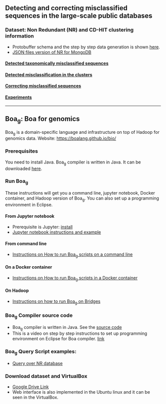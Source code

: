 

## Detecting and correcting misclassified sequences in the large-scale public databases

### Dataset: Non Redundant (NR) and CD-HIT clustering information
* Protobuffer schema and the step by step data generation is shown [here](https://github.com/boalang/NR/blob/master/supplemental/Data_Generation.md).
* [JSON files version of NR for MongoDB](supplemental/MongoDB.md)

#### [Detected taxonomically misclassified sequences](misclassification)

#### [Detected misclassification in the clusters](misclassification/results/Clusters)

#### [Correcting misclassified sequences](jupyter_notebooks/correcting.ipynb)

#### [Experiments](experiments)


---
## Boa<sub>g</sub>: Boa for genomics

Boa<sub>g</sub> is a domain-specific language and infrastructure on top of Hadoop for genomics data.
Website: https://boalang.github.io/bio/


### Prerequisites

You need to install Java. Boa<sub>g</sub> compiler is written in Java. It can be downloaded [here](https://www.oracle.com/technetwork/java/javase/downloads/index.html).

### Run Boa<sub>g</sub>
These instructions will get you a command line, jupyter notebook, Docker container, and Hadoop version of  Boa<sub>g</sub>. You can also set up a programming environment in Eclipse.

#### From Jupyter notebook
* Prerequisite is Jupyter: [install](https://jupyter.org/install)
* [Jupyter notebook instructions and example](jupyter_notebooks)

#### From command line
* [Instructions on How to run Boa<sub>g</sub> scripts on a command line ](https://github.com/boalang/NR/tree/master/Command_Line)

#### On a Docker container
* [Instructions on How to run Boa<sub>g</sub> scripts in a Docker container ](https://github.com/boalang/NR/tree/master/Docker)

#### On Hadoop
* [Instructions on how to run Boa<sub>g</sub> on Bridges](supplemental/Hadoop.md)

### Boa<sub>g</sub> Compiler source code
* Boa<sub>g</sub> compiler is written in Java. See the [source code](compiler)
* This is a video on step by step instructions to set up programming environment on Eclipse for Boa compiler. [link](https://www.youtube.com/watch?v=s4-xfprwJ0c)


### Boa<sub>g</sub>  Query Script examples:
* [Query over NR database](Boa%20queries)


### Download dataset and VirtualBox
* [Google Drive Link](https://drive.google.com/drive/folders/1u-APb-clMbPNpHXhalthPWEDsNT-OtnX?usp=sharing)
* Web interface is also implemented in the Ubuntu linux and it can be seen in the VirtualBox.

